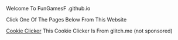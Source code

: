 Welcome To FunGamesF .github.io

Click One Of The Pages Below From This Website

 <a href="https://fungamesf.github.io/cookieclicker" target="_blank">Cookie Clicker</a>
 This Cookie Clicker Is From glitch.me (not sponsored)
